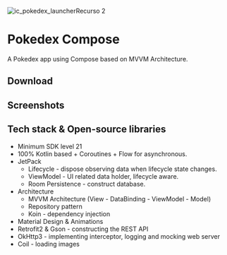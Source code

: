 ![ic_pokedex_launcherRecurso 2](https://user-images.githubusercontent.com/78894683/209907864-62913aa9-1879-4c46-9831-a42d0534c836.png)

<h1>Pokedex Compose</h1>

A Pokedex app using Compose based on MVVM Architecture.

Download
------------

Screenshots
------------

Tech stack & Open-source libraries
----------------------------------
* Minimum SDK level 21
* 100% Kotlin based + Coroutines + Flow for asynchronous.
* JetPack
  * Lifecycle - dispose observing data when lifecycle state changes.
  * ViewModel - UI related data holder, lifecycle aware.
  * Room Persistence - construct database.
* Architecture
  * MVVM Architecture (View - DataBinding - ViewModel - Model)
  * Repository pattern
  * Koin - dependency injection
* Material Design & Animations
* Retrofit2 & Gson - constructing the REST API
* OkHttp3 - implementing interceptor, logging and mocking web server
* Coil - loading images
